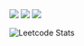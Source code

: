 <div style="flex flex-row">
  <img src="https://img.shields.io/badge/spring-6DB33F?style=for-the-badge&logo=spring&logoColor=white">
  <img src="https://img.shields.io/badge/kotlin-7F52FF?style=for-the-badge&logo=kotlin&logoColor=white">
  <img src="https://img.shields.io/badge/java-FF160B?style=for-the-badge&logo=java&logoColor=white">
</div>

![Leetcode Stats](https://leetcard.jacoblin.cool/tttkim)

